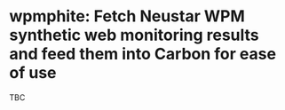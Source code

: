 wpmphite: Fetch Neustar WPM synthetic web monitoring results and feed them into Carbon for ease of use
========

TBC
